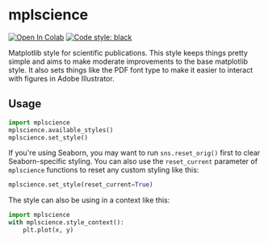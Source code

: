 # mplscience
[![Open In Colab](https://colab.research.google.com/assets/colab-badge.svg)](https://colab.research.google.com/drive/11ZA7lq-nFpNpFFWqXnlCphRR6_N9qXP3?usp=sharing)
[![Code style: black](https://img.shields.io/badge/code%20style-black-000000.svg)](https://github.com/psf/black)

Matplotlib style for scientific publications. This style keeps things pretty simple and aims to make moderate improvements to the base matplotlib style. It also sets things like the PDF font type to make it easier to interact with figures in Adobe Illustrator.


## Usage

```python
import mplscience
mplscience.available_styles()
mplscience.set_style()
```

If you're using Seaborn, you may want to run `sns.reset_orig()` first to clear Seaborn-specific styling. You can also use the `reset_current` parameter of `mplscience` functions to reset any custom styling like this:

```python
mplscience.set_style(reset_current=True)
```


The style can also be using in a context like this:

```python
import mplscience
with mplscience.style_context():
    plt.plot(x, y)
```



